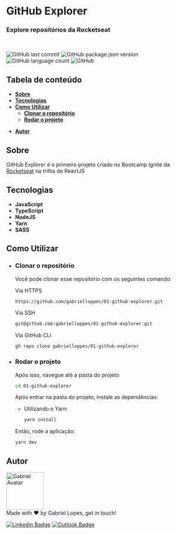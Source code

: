 # **GitHub Explorer**
### **Explore repositórios da Rocketseat**
<br>

<!-- Badges -->
![GitHub last commit](https://img.shields.io/github/last-commit/gabrielloppes/01-github-explorer?logo=github&style=for-the-badge)
![GitHub package.json version](https://img.shields.io/github/package-json/v/gabrielloppes/01-github-explorer?logo=npm&style=for-the-badge)
![GitHub language count](https://img.shields.io/github/languages/count/gabrielloppes/01-github-explorer?style=for-the-badge)
![GitHub](https://img.shields.io/github/license/gabrielloppes/01-github-explorer?style=for-the-badge)


## **Tabela de conteúdo**
* **[Sobre](#sobre)**
* **[Tecnologias](#tecnologias)**
* **[Como Utilizar](#como-utilizar)**
  * **[Clonar o repositório](#clonar-o-repositório)**
  * **[Rodar o projeto](#rodar-o-projeto)**
<!-- * **[Layout](#layout)** -->
* **[Autor](#autor)**

## **Sobre**
GitHub Explorer é o primeiro projeto criado no Bootcamp Ignite da [Rocketseat](rocketseat.com.br) na trilha de ReactJS

## **Tecnologias**

* **JavaScript**
* **TypeScript**
* **NodeJS**
* **Yarn**
* **SASS**

## **Como Utilizar**

* ### **Clonar o repositório**
  
  Você pode clonar esse repositório com os seguintes comando:
 
  Via HTTPS
  ```bash
  https://github.com/gabrielloppes/01-github-explorer.git
  ```
  Via SSH
  ```bash
  git@github.com:gabrielloppes/01-github-explorer.git
  ```
  Via GitHub CLI
  ```bash
  gh repo clone gabrielloppes/01-github-explorer
  ```
  
* ### **Rodar o projeto**
  Após isso, navegue até a pasta do projeto
  ```bash
  cd 01-github-explorer
  ```
  Após entrar na pasta do projeto, instale as dependências:
  
  * Utilizando o Yarn:
    ```bash
    yarn install
    ```
  Então, rode a aplicação:
  ```bash
  yarn dev
  ```
<!-- ## **Layout**

O layout está disponível no [Figma](figma.com) -->
## **Autor**

<img width="100px" alt="Gabriel Avatar" src="https://avatars.githubusercontent.com/u/36803487?v=4" /><br/>
Made with :heart: by Gabriel Lopes, get in touch!

[![Linkedin Badge](https://img.shields.io/badge/-Linkedin-blue?style=for-the-badge&logo=linkedin&link=https://linkedin.com/in/gabriellopees)](https://linkedin.com/in/gabriellopees) [![Outlook Badge](https://img.shields.io/badge/-Outlook-informational?style=for-the-badge&logo=microsoft-outlook&link=mailto:gabriellopees@hotmail.com)](mailto:gabriellopees@hotmail.com)
  